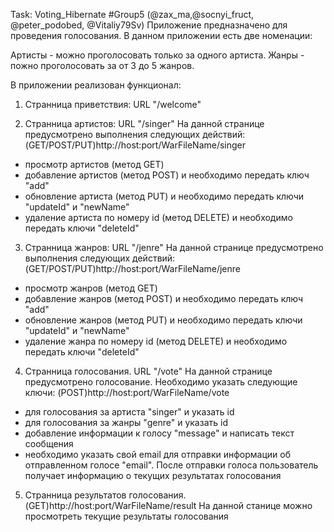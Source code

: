 Task: Voting_Hibernate
#Group5 (@zax_ma,@socnyi_fruct, @peter_podobed, @Vitaliy79Sv)
Приложение предназначено для проведения голосования. В данном приложении есть две номенации:

Артисты - можно проголосовать только за одного артиста.
Жанры - пожно проголосовать за от 3 до 5 жанров.

В приложении реализован функционал:
1. Странница приветствия: URL "/welcome"

2. Странница артистов:
  URL "/singer" На данной странице предусмотрено выполнения следующих действий:
  (GET/POST/PUT)http://host:port/WarFileName/singer
- просмотр  артистов (метод GET)
- добавление артистов (метод POST) и необходимо передать ключ "add"
- обновление артиста (метод PUT) и необходимо передать ключи "updateId" и "newName"
- удаление артиста по номеру id (метод DELETE) и необходимо передать ключи "deleteId"

3. Странница жанров:
  URL "/jenre" На данной странице предусмотрено выполнения следующих действий:
  (GET/POST/PUT)http://host:port/WarFileName/jenre
- просмотр жанров  (метод GET)
- добавление жанров (метод POST) и необходимо передать ключ "add"
- обновление жанров  (метод PUT) и необходимо передать ключи "updateId" и "newName"
- удаление жанра по номеру  id (метод DELETE) и необходимо передать ключи "deleteId"

4. Странница голосования.
  URL "/vote" На данной странице предусмотрено голосование. Необходимо указать следующие ключи:
  (POST)http://host:port/WarFileName/vote
- для голосования за артиста "singer" и указать id
- для  голосования за жанры "genre" и указать id
- добавление информации к голосу "message" и написать текст сообщения
- необходимо указать свой email для отправки информации об отправленном голосе "email". 
  После отправки голоса пользователь получает информацию о текущих результатах голосования

5. Странница результатов голосования.
   (GET)http://host:port/WarFileName/result
   На данной станице можно просмотреть текущие результаты голосования

